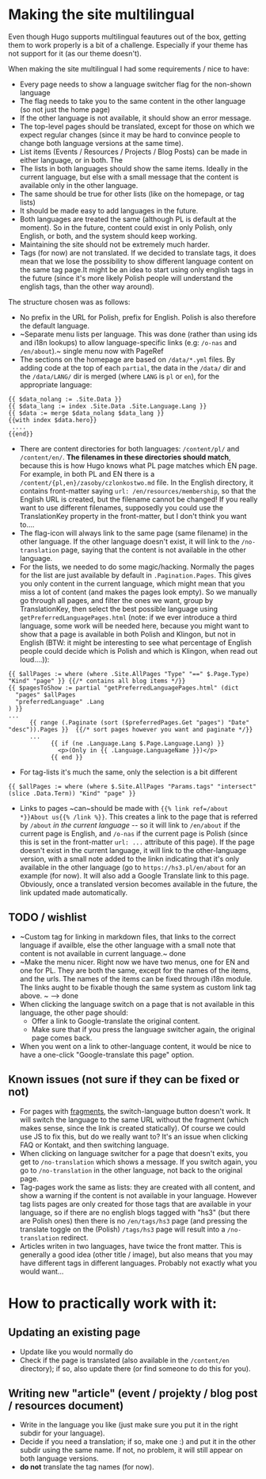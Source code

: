 # Making the site multilingual

Even though Hugo supports multilingual feautures out of the box, getting them to work properly is a bit of a challenge.
Especially if your theme has not support for it (as our theme doesn't).

When making the site multilingual I had some requirements / nice to have:
- Every page needs to show a language switcher flag for the non-shown language
- The flag needs to take you to the same content in the other language (so not just the home page)
- If the other language is not available, it should show an error message.
- The top-level pages should be translated, except for those on which we expect regular changes (since it may be hard to convince people to change both language versions at the same time).
- List items (Events / Resources / Projects / Blog Posts) can be made in either language, or in both. The 
- The lists in both languages should show the same items. Ideally in the current language, but else with a small message that the content is available only in the other language.
- The same should be true for other lists (like on the homepage, or tag lists)
- It should be made easy to add languages in the future.
- Both languages are treated the same (although PL is default at the moment). So in the future, content could exist in only Polish, only English, or both, and the system should keep working.
- Maintaining the site should not be extremely much harder.
- Tags (for now) are not translated. If we decided to translate tags, it does mean that we lose the possibility to show different language content on the same tag page.It might be an idea to start using only english tags in the future (since it's more likely Polish people will understand the english tags, than the other way around).

The structure chosen was as follows:
- No prefix in the URL for Polish, prefix for English. Polish is also therefore the default language.
- ~Separate menu lists per language. This was done (rather than using ids and i18n lookups) to allow language-specific links (e.g: `/o-nas` and `/en/about`).~ single menu now with PageRef
- The sections on the homepage are based on `/data/*.yml` files. By adding code at the top of each `partial`, the data in the `/data/` dir and the `/data/LANG/` dir is merged (where `LANG` is `pl` or `en`), for the appropriate language:
```
{{ $data_nolang := .Site.Data }}
{{ $data_lang := index .Site.Data .Site.Language.Lang }}
{{ $data := merge $data_nolang $data_lang }}
{{with index $data.hero}}
 ....
{{end}}
```
- There are content directories for both languages: `/content/pl/` and `/content/en/`. **The filenames in these directories should match**, because this is how Hugo knows what PL page matches which EN page. For example, in both PL and EN there is a `/content/{pl,en}/zasoby/czlonkostwo.md` file. In the English directory, it contains front-matter saying `url: /en/resources/membership`, so that the English URL is created, but the filename cannot be changed! If you really want to use different filenames, supposedly you could use the TranslationKey property in the front-matter, but I don't think you want to....
- The flag-icon will always link to the same page (same filename) in the other language. If the other language doesn't exist, it will link to the `/no-translation` page, saying that the content is not available in the other language.
- For the lists, we needed to do some magic/hacking. Normally the pages for the list are just available by default in `.Pagination.Pages`. This gives you only content in the current language, which might mean that you miss a lot of content (and makes the pages look empty). So we manually go through all pages, and filter the ones we want, group by TranslationKey, then select the best possible language using `getPreferredLanguagePages.html` (note: if we ever introduce a third language, some work will be needed here, because you might want to show that a page is available in both Polish and Klingon, but not in English (BTW: it might be interesting to see what percentage of English people could decide which is Polish and which is Klingon, when read out loud....)):
```
{{ $allPages := where (where .Site.AllPages "Type" "==" $.Page.Type) "Kind" "page" }} {{/* contains all blog items */}}
{{ $pagesToShow := partial "getPreferredLanguagePages.html" (dict
  "pages" $allPages
  "preferredLanguage" .Lang
) }}
...
      {{ range (.Paginate (sort ($preferredPages.Get "pages") "Date" "desc")).Pages }}  {{/* sort pages however you want and paginate */}}
      ...
            {{ if (ne .Language.Lang $.Page.Language.Lang) }} 
              <p>(Only in {{ .Language.LanguageName }})</p>
            {{ end }}
```
- For tag-lists it's much the same, only the selection is a bit different
```
{{ $allPages := where (where $.Site.AllPages "Params.tags" "intersect" (slice .Data.Term)) "Kind" "page" }}
```
- Links to pages ~can~should be made with `{{% link ref=/about *}}About us{{% /link %}}`. This creates a link to the page that is referred by `/about` *in the current language* -- so it will link to `/en/about` if the current page is English, and `/o-nas` if the current page is Polish (since this is set in the front-matter `url: ...` attribute of this page). If the page doesn't exist in the current language, it will link to the other-language version, with a small note added to the linkn indicating that it's only available in the other language (go to `https://hs3.pl/en/about` for an example (for now). It will also add a Google Translate link to this page. Obviously, once a translated version becomes available in the future, the link updated made automatically.

## TODO / wishlist
- ~Custom tag for linking in markdown files, that links to the correct language if availble, else the other language with a small note that content is not available in current language.~ done
- ~Make the menu nicer. Right now we have two menus, one for EN and one for PL. They are both the same, except for the names of the items, and the urls. The names of the items can be fixed through i18n module. The links aught to be fixable though the same system as custom link tag above. ~ --> done
- When clicking the language switch on a page that is not available in this language, the other page should:
    - Offer a link to Google-translate the original content.
    - Make sure that if you press the language switcher again, the original page comes back.
- When you went on a link to other-language content, it would be nice to have a one-click "Google-translate this page" option.

## Known issues (not sure if they can be fixed or not)

- For pages with [fragments](https://en.wikipedia.org/wiki/URI_fragment), the switch-language button doesn't work. It will switch the language to the same URL without the fragment (which makes sense, since the link is created statically). Of course we could use JS to fix this, but do we really want to?
It's an issue when clicking FAQ or Kontakt, and then switching language.
- When clicking on language switcher for a page that doesn't exits, you get to `/no-translation` which shows a message. If you switch again, you go to `/no-translation` in the other language, not back to the original page.
- Tag-pages work the same as lists: they are created with all content, and show a warning if the content is not available in your language. However tag lists pages are only created for those tags that are available in your language, so if there are no english blogs tagged with "hs3" (but there are Polish ones) then there is no `/en/tags/hs3` page (and pressing the translate toggle on the (Polish) `/tags/hs3` page will result into a `/no-translation` redirect.
- Articles writen in two languages, have twice the front matter. This is generally a good idea (other title / image), but also means that you may have different tags in different languages. Probably not exactly what you would want...

# How to practically work with it:
## Updating an existing page
- Update like you would normally do
- Check if the page is translated (also available in the `/content/en` directory); if so, also update there (or find someone to do this for you).

## Writing new "article" (event / projekty / blog post / resources document)
- Write in the language you like (just make sure you put it in the right subdir for your language).
- Decide if you need a translation; if so, make one :) and put it in the other subdir using the same name. If not, no problem, it will still appear on both language versions.
- **do not** translate the tag names (for now).
